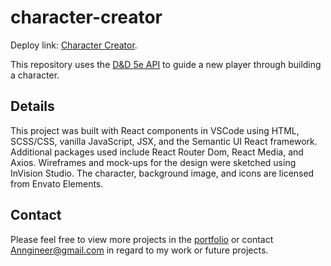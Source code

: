 # character-creator

Deploy link: [Character Creator](https://anngineer.github.io/character-creator/).

This repository uses the [D&D 5e API](https://www.dnd5eapi.co/) to guide a new player through building a character.

## Details

This project was built with React components in VSCode using HTML, SCSS/CSS, vanilla JavaScript, JSX, and the Semantic UI React framework. Additional packages used include React Router Dom, React Media, and Axios. Wireframes and mock-ups for the design were sketched using InVision Studio. The character, background image, and icons are licensed from Envato Elements.

## Contact

Please feel free to view more projects in the [portfolio](https://anngineer.com/) or contact Anngineer@gmail.com in regard to my work or future projects.
